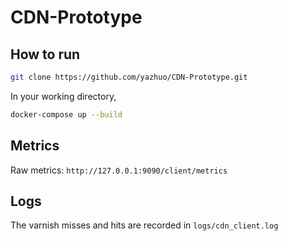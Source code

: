 # CDN-Prototype

## How to run

```bash
git clone https://github.com/yazhuo/CDN-Prototype.git
```

In your working directory,
```bash
docker-compose up --build
```

## Metrics
Raw metrics: `http://127.0.0.1:9090/client/metrics`

## Logs
The varnish misses and hits are recorded in `logs/cdn_client.log`

